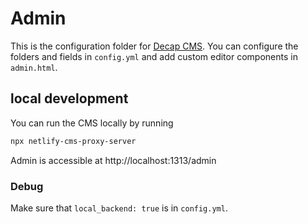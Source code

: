 # Admin

This is the configuration folder for [Decap CMS](https://www.decapcms.org/docs/intro/). You can configure the folders and fields in `config.yml` and add custom editor components in `admin.html`.

## local development

You can run the CMS locally by running

```bash
npx netlify-cms-proxy-server
```

Admin is accessible at http://localhost:1313/admin

### Debug

Make sure that `local_backend: true` is in `config.yml`.
